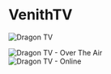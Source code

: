 # VenithTV

![Dragon TV](https://github.com/MattTheTekie/MattTheTekie/raw/master/Personal-Scripts/Images/static.displate.com_800be04aa6f899076275e4dd96dbf9f4_46e904de13eaa602b904b8a5fa5e3e23.jpg)

![Dragon TV - Over The Air](https://github.com/MattTheTekie/MattTheTekie/raw/master/Personal-Scripts/Images/rn_image_picker_lib_temp_b616512e-67da-4f1c-8352-72970e5b767f.jpg)\
![Dragon TV - Online](https://github.com/MattTheTekie/MattTheTekie/raw/master/Personal-Scripts/Images/Screenshot_2023-01-01-09-39-26-367_com.mxtech.videoplayer.pro.jpg)
